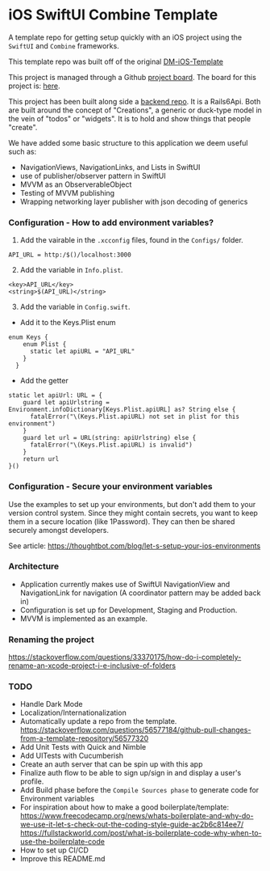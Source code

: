 # iOS SwiftUI Combine Template
A template repo for getting setup quickly with an iOS project using the `SwiftUI` and `Combine` frameworks.

This template repo was built off of the original [DM-iOS-Template](https://github.com/defmethodinc/dm-ios-template)

This project is managed through a Github [project board](https://help.github.com/en/github/managing-your-work-on-github/about-project-boards).
The board for this project is: [here](https://github.com/defmethodinc/dm-ios-swift-ui-combine-template/projects/1).

This project has been built along side a [backend repo](https://github.com/defmethodinc/CreationShelfTemplate). It is a Rails6Api.
Both are built around the concept of "Creations", a generic or duck-type model in the vein of "todos" or "widgets". It is to hold and show things that people "create".

We have added some basic structure to this application we deem useful such as:
 - NavigationViews, NavigationLinks, and Lists in SwiftUI
 - use of publisher/observer pattern in SwiftUI
 - MVVM as an ObserverableObject
 - Testing of MVVM publishing
 - Wrapping networking layer publisher with json decoding of generics

### Configuration - How to add environment variables?

1. Add the vairable in the `.xcconfig` files, found in the `Configs/` folder.
```
API_URL = http:/$()/localhost:3000
```
2. Add the variable in `Info.plist`.
```
<key>API_URL</key>
<string>$(API_URL)</string>
```
3. Add the variable in `Config.swift`.
- Add it to the Keys.Plist enum
```
enum Keys {
    enum Plist {
      static let apiURL = "API_URL"
    }
  }
```
- Add the getter
```
static let apiUrl: URL = {
    guard let apiUrlstring = Environment.infoDictionary[Keys.Plist.apiURL] as? String else {
      fatalError("\(Keys.Plist.apiURL) not set in plist for this environment")
    }
    guard let url = URL(string: apiUrlstring) else {
      fatalError("\(Keys.Plist.apiURL) is invalid")
    }
    return url
}()
```

### Configuration - Secure your environment variables
Use the examples to set up your environments, but don't add them to your version control system.
Since they might contain secrets, you want to keep them in a secure location (like 1Password).
They can then be shared securely amongst developers.

See article: https://thoughtbot.com/blog/let-s-setup-your-ios-environments

### Architecture
- Application currently makes use of SwiftUI NavigationView and NavigationLink for navigation (A coordinator pattern may be added back in)
- Configuration is set up for Development, Staging and Production.
- MVVM is implemented as an example.

### Renaming the project

https://stackoverflow.com/questions/33370175/how-do-i-completely-rename-an-xcode-project-i-e-inclusive-of-folders

### TODO
- Handle Dark Mode
- Localization/Internationalization
- Automatically update a repo from the template.
https://stackoverflow.com/questions/56577184/github-pull-changes-from-a-template-repository/56577320
- Add Unit Tests with Quick and Nimble
- Add UITests with Cucumberish
- Create an auth server that can be spin up with this app
- Finalize auth flow to be able to sign up/sign in and display a user's profile.
- Add Build phase before the `Compile Sources phase` to generate code for Environment variables
- For inspiration about how to make a good boilerplate/template:
https://www.freecodecamp.org/news/whats-boilerplate-and-why-do-we-use-it-let-s-check-out-the-coding-style-guide-ac2b6c814ee7/
https://fullstackworld.com/post/what-is-boilerplate-code-why-when-to-use-the-boilerplate-code
- How to set up CI/CD
- Improve this README.md
